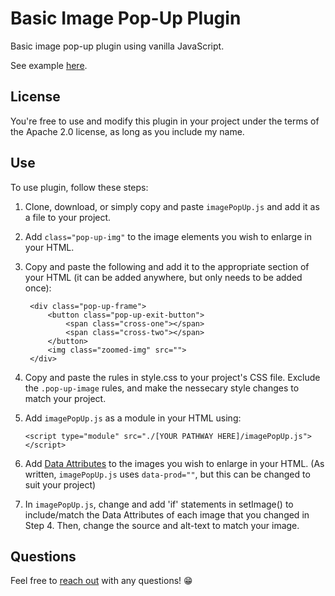 # Basic Image Pop-Up Plugin

Basic image pop-up plugin using vanilla JavaScript. 

See example [here](https://nfalbo213.github.io/pop-up_image/).

## License

You're free to use and modify this plugin in your project under the terms of the Apache 2.0 license, as long as you include my name.

## Use

To use plugin, follow these steps:

1) Clone, download, or simply copy and paste `imagePopUp.js` and add it as a file to your project.

2) Add `class="pop-up-img"` to the image elements you wish to enlarge in your HTML.

3) Copy and paste the following and add it to the appropriate section of your HTML (it can be added anywhere, but only needs to be added once):

        <div class="pop-up-frame">
            <button class="pop-up-exit-button">
                <span class="cross-one"></span>
                <span class="cross-two"></span>
            </button>
            <img class="zoomed-img" src="">
        </div>

4) Copy and paste the rules in style.css to your project's CSS file. Exclude the `.pop-up-image` rules, and make the nessecary style changes to match your project.

5) Add `imagePopUp.js` as a module in your HTML using:

    `<script type="module" src="./[YOUR PATHWAY HERE]/imagePopUp.js"></script>`

6) Add [Data Attributes](https://developer.mozilla.org/en-US/docs/Web/HTML/Global_attributes/data-*) to the images you wish to enlarge in your HTML. (As written, `imagePopUp.js` uses `data-prod=""`, but this can be changed to suit your project)

7) In `imagePopUp.js`, change and add 'if' statements in setImage() to include/match the Data Attributes of each image that you changed in Step 4. Then, change the source and alt-text to match your image.

## Questions

Feel free to [reach out](https://nick.falbo.dev/#contact) with any questions! 😁